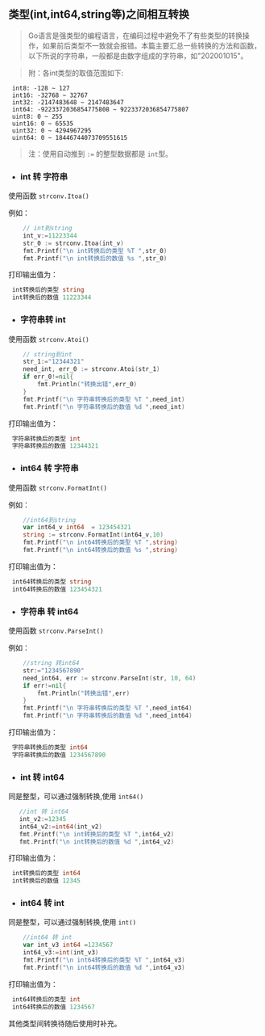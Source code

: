 ## 类型(int,int64,string等)之间相互转换

> Go语言是强类型的编程语言，在编码过程中避免不了有些类型的转换操作，如果前后类型不一致就会报错。本篇主要汇总一些转换的方法和函数，以下所说的字符串，一般都是由数字组成的字符串，如"202001015"。

>  附：各int类型的取值范围如下:
```$xslt
 int8: -128 ~ 127
 int16: -32768 ~ 32767
 int32: -2147483648 ~ 2147483647
 int64: -9223372036854775808 ~ 9223372036854775807
 uint8: 0 ~ 255
 uint16: 0 ~ 65535
 uint32: 0 ~ 4294967295
 uint64: 0 ~ 18446744073709551615
```
> 注：使用自动推到 ``:=`` 的整型数据都是 ```int```型。
- ### int 转 字符串
使用函数 ```strconv.Itoa()```

例如：
```go
	// int到string
	int_v:=11223344
	str_0 := strconv.Itoa(int_v)
	fmt.Printf("\n int转换后的类型 %T ",str_0)
	fmt.Printf("\n int转换后的数值 %s ",str_0)

```
打印输出值为：
```go
 int转换后的类型 string 
 int转换后的数值 11223344 
```

- ### 字符串转 int
使用函数 ```strconv.Atoi()```
```go
	// string到int
	str_1:="12344321"
	need_int, err_0 := strconv.Atoi(str_1)
	if err_0!=nil{
		fmt.Println("转换出错",err_0)
	}
	fmt.Printf("\n 字符串转换后的类型 %T ",need_int)
	fmt.Printf("\n 字符串转换后的数值 %d ",need_int)
```
打印输出值为：
```go
 字符串转换后的类型 int 
 字符串转换后的数值 12344321
```
- ### int64 转 字符串

使用函数 ```strconv.FormatInt()```

例如：
```go
    //int64到string
    var int64_v int64  = 123454321
    string := strconv.FormatInt(int64_v,10)
    fmt.Printf("\n int64转换后的类型 %T ",string)
    fmt.Printf("\n int64转换后的数值 %s ",string)
```
打印输出值为：
```go
 int64转换后的类型 string 
 int64转换后的数值 123454321 
```

- ### 字符串 转 int64
使用函数 ```strconv.ParseInt()```

例如：
```go
    //string 转int64
    str:="1234567890"
    need_int64, err := strconv.ParseInt(str, 10, 64)
    if err!=nil{
    	fmt.Println("转换出错",err)
    }
    fmt.Printf("\n 字符串转换后的类型 %T ",need_int64)
    fmt.Printf("\n 字符串转换后的数值 %d ",need_int64)
```
打印输出值为：
```go
 字符串转换后的类型 int64 
 字符串转换后的数值 1234567890 
```
- ### int 转 int64 
 同是整型，可以通过强制转换,使用 ```int64()```
 ```go
	//int 转 int64
	int_v2:=12345
	int64_v2:=int64(int_v2)
	fmt.Printf("\n int转换后的类型 %T ",int64_v2)
	fmt.Printf("\n int转换后的数值 %d ",int64_v2)
```
打印输出值为：
```go
 int转换后的类型 int64 
 int转换后的数值 12345 
```

- ### int64 转 int
 同是整型，可以通过强制转换,使用 ```int()```
```go
	//int64 转 int
	var int_v3 int64 =1234567
	int64_v3:=int(int_v3)
	fmt.Printf("\n int64转换后的类型 %T ",int64_v3)
	fmt.Printf("\n int64转换后的数值 %d ",int64_v3)
```
打印输出值为：
```go
 int64转换后的类型 int 
 int64转换后的数值 1234567
```

其他类型间转换待随后使用时补充。
